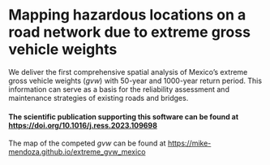 # Mapping hazardous locations on a road network due to extreme gross vehicle weights

We deliver the first comprehensive spatial analysis of Mexico’s extreme gross vehicle weights ($gvw$) with 50-year and 1000-year return period. This information can serve as a basis for the reliability assessment and maintenance strategies of existing roads and bridges.

#### The scientific publication supporting this software can be found at https://doi.org/10.1016/j.ress.2023.109698

The map of the competed $gvw$ can be found at  https://mike-mendoza.github.io/extreme_gvw_mexico
